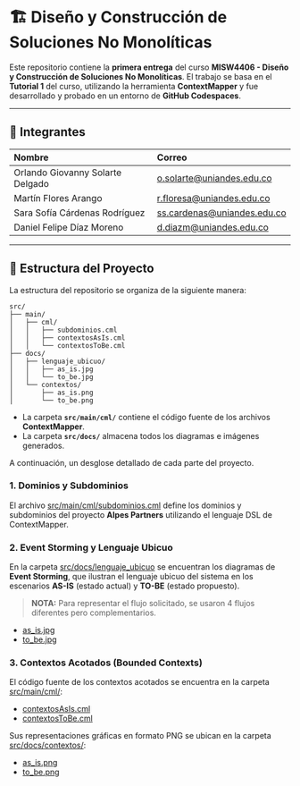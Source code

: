 # 🏗️ Diseño y Construcción de Soluciones No Monolíticas

Este repositorio contiene la **primera entrega** del curso **MISW4406 - Diseño y Construcción de Soluciones No Monolíticas**. El trabajo se basa en el **Tutorial 1** del curso, utilizando la herramienta **ContextMapper** y fue desarrollado y probado en un entorno de **GitHub Codespaces**.

---

## 👥 Integrantes

| Nombre | Correo |
| :--- | :--- |
| Orlando Giovanny Solarte Delgado | o.solarte@uniandes.edu.co |
| Martín Flores Arango | r.floresa@uniandes.edu.co |
| Sara Sofía Cárdenas Rodríguez | ss.cardenas@uniandes.edu.co |
| Daniel Felipe Díaz Moreno | d.diazm@uniandes.edu.co |

---

## 📂 Estructura del Proyecto

La estructura del repositorio se organiza de la siguiente manera:

```
src/
├── main/
│   ├── cml/
│   │   ├── subdominios.cml
│   │   ├── contextosAsIs.cml
│   │   └── contextosToBe.cml
├── docs/
│   ├── lenguaje_ubicuo/
│   │   ├── as_is.jpg
│   │   └── to_be.jpg
│   └── contextos/
│       ├── as_is.png
│       └── to_be.png
```

- La carpeta **`src/main/cml/`** contiene el código fuente de los archivos **ContextMapper**.
- La carpeta **`src/docs/`** almacena todos los diagramas e imágenes generados.

A continuación, un desglose detallado de cada parte del proyecto.

### 1. Dominios y Subdominios

El archivo [src/main/cml/subdominios.cml](./src/main/cml/subdominios.cml) define los dominios y subdominios del proyecto **Alpes Partners** utilizando el lenguaje DSL de ContextMapper.

### 2. Event Storming y Lenguaje Ubicuo

En la carpeta [src/docs/lenguaje_ubicuo](./src/docs/lenguaje_ubicuo) se encuentran los diagramas de **Event Storming**, que ilustran el lenguaje ubicuo del sistema en los escenarios **AS-IS** (estado actual) y **TO-BE** (estado propuesto).

> **NOTA:** Para representar el flujo solicitado, se usaron 4 flujos diferentes pero complementarios.

- [as_is.jpg](./src/docs/lenguaje_ubicuo/as_is.jpg)
- [to_be.jpg](./src/docs/lenguaje_ubicuo/to_be.jpg)

### 3. Contextos Acotados (Bounded Contexts)

El código fuente de los contextos acotados se encuentra en la carpeta [src/main/cml/](./src/main/cml/):

- [contextosAsIs.cml](./src/main/cml/contextosAsIs.cml)
- [contextosToBe.cml](./src/main/cml/contextosToBe.cml)

Sus representaciones gráficas en formato PNG se ubican en la carpeta [src/docs/contextos/](./src/docs/contextos/):

- [as_is.png](./src/docs/contextos/as_is.png)
- [to_be.png](./src/docs/contextos/to_be.png)